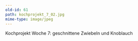 ```yaml
---
old-id: 61
path: kochprojekt_7_02.jpg
mime-type: image/jpeg
---
```

Kochprojekt Woche 7:
geschnittene Zwiebeln und Knoblauch
